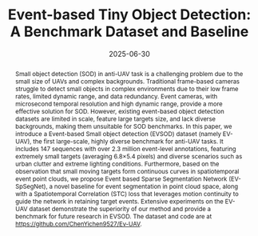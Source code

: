 ---
title: "Event-based Tiny Object Detection: A Benchmark Dataset and Baseline"

authors:
- Nuo Chen
- Chao Xiao
- admin
- Shiman He
- Miao Li
- Wei An

author_notes:
- 
- 
- 
- 
- 
- 

date: "2025-06-30"

publication_types: ["paper-conference"]

publication: "Proceedings of the IEEE/CVF International Conference on Computer Vision (ICCV)"
publication_short: "ICCV"
doi: "10.48550/arXiv.2506.23575"

abstract: |
  Small object detection (SOD) in anti-UAV task is a challenging problem due to the small size of UAVs and complex backgrounds. Traditional frame-based cameras struggle to detect small objects in complex environments due to their low frame rates, limited dynamic range, and data redundancy. Event cameras, with microsecond temporal resolution and high dynamic range, provide a more effective solution for SOD. However, existing event-based object detection datasets are limited in scale, feature large targets size, and lack diverse backgrounds, making them unsuitable for SOD benchmarks. In this paper, we introduce a Event-based Small object detection (EVSOD) dataset (namely EV-UAV), the first large-scale, highly diverse benchmark for anti-UAV tasks. It includes 147 sequences with over 2.3 million event-level annotations, featuring extremely small targets (averaging 6.8×5.4 pixels) and diverse scenarios such as urban clutter and extreme lighting conditions. Furthermore, based on the observation that small moving targets form continuous curves in spatiotemporal event point clouds, we propose Event based Sparse Segmentation Network (EV-SpSegNet), a novel baseline for event segmentation in point cloud space, along with a Spatiotemporal Correlation (STC) loss that leverages motion continuity to guide the network in retaining target events. Extensive experiments on the EV-UAV dataset demonstrate the superiority of our method and provide a benchmark for future research in EVSOD. The dataset and code are at https://github.com/ChenYichen9527/Ev-UAV.

summary: This paper introduces EV-UAV, the first large-scale event-based small object detection dataset for anti-UAV tasks, and proposes EV-SpSegNet as a novel baseline.

tags:
- Event-based Detection
- Small Object Detection
- Anti-UAV
- Deep Learning
- EVSOD

featured: false

url_pdf: "https://arxiv.org/pdf/2506.23575"
url_code: "https://github.com/ChenYichen9527/Ev-UAV"
url_dataset: "https://github.com/ChenYichen9527/Ev-UAV"
url_poster: ""
url_project: ""
url_slides: ""
url_source: ""
url_video: ""

image:
  preview_only: false
--- 